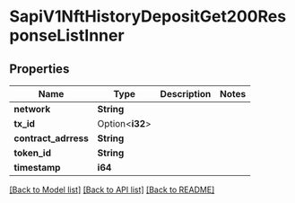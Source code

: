 # SapiV1NftHistoryDepositGet200ResponseListInner

## Properties

Name | Type | Description | Notes
------------ | ------------- | ------------- | -------------
**network** | **String** |  | 
**tx_id** | Option<**i32**> |  | 
**contract_adrress** | **String** |  | 
**token_id** | **String** |  | 
**timestamp** | **i64** |  | 

[[Back to Model list]](../README.md#documentation-for-models) [[Back to API list]](../README.md#documentation-for-api-endpoints) [[Back to README]](../README.md)


